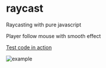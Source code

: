 # raycast
Raycasting with pure javascript

Player follow mouse with smooth effect

[Test code in action](http://raycast.rf.gd)

![example](example0.jpg?raw=true "Example")
